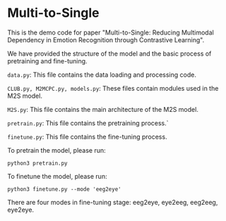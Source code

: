 # Multi-to-Single

This is the demo code for paper "Multi-to-Single: Reducing Multimodal Dependency in Emotion Recognition
through Contrastive Learning".

We have provided the structure of the model and the basic process of pretraining and fine-tuning. 

`data.py`: This file contains the data loading and processing code.

`CLUB.py, M2MCPC.py, models.py`: These files contain modules used in the M2S model.

`M2S.py`: This file contains the main architecture of the M2S model.

`pretrain.py`: This file contains the pretraining process.`

`finetune.py`: This file contains the fine-tuning process.

To pretrain the model, please run:
```
python3 pretrain.py
````

To finetune the model, please run:
```
python3 finetune.py --mode 'eeg2eye'
```
There are four modes in fine-tuning stage: eeg2eye, eye2eeg, eeg2eeg, eye2eye.
